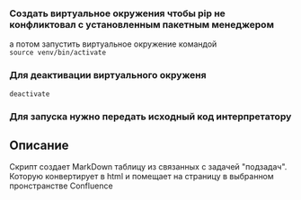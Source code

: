 ### Cоздать виртуальное окружения чтобы pip не конфликтовал с установленным пакетным менеджером  
а потом запустить виртуальное окружение командой    
`source venv/bin/activate`  

### Для деактивации виртуального окруженя  
`deactivate`

### Для запуска нужно передать исходный код интерпретатору

## Описание
Скрипт создает MarkDown таблицу из связанных с задачей "подзадач".
Которую конвертирует в html и помещает на страницу в выбранном пронстранстве Confluence

